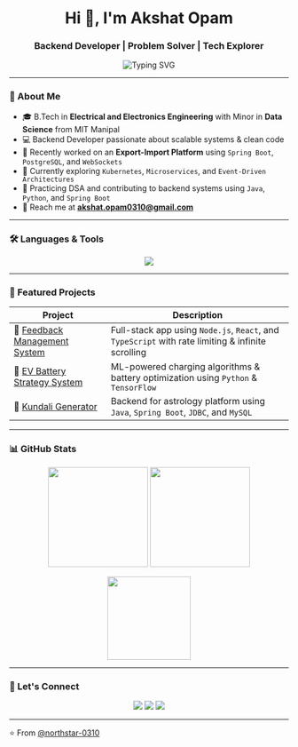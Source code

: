 <h1 align="center">Hi 👋, I'm Akshat Opam</h1>
<h3 align="center">Backend Developer | Problem Solver | Tech Explorer</h3>

<p align="center">
  <img src="https://readme-typing-svg.herokuapp.com?font=Fira+Code&weight=600&size=22&pause=1000&center=true&vCenter=true&color=F70A8D&width=435&lines=Backend+Developer;Spring+Boot+%7C+Java+%7C+PostgreSQL;Python+%7C+Data+Science+%7C+AI;Clean+Code+Enthusiast+%F0%9F%94%A5;Let's+build+something+awesome+%F0%9F%9A%80" alt="Typing SVG" />
</p>

---

### 🚀 About Me

- 🎓 B.Tech in **Electrical and Electronics Engineering** with Minor in **Data Science** from MIT Manipal  
- 💻 Backend Developer passionate about scalable systems & clean code  
- 🔭 Recently worked on an **Export-Import Platform** using `Spring Boot`, `PostgreSQL`, and `WebSockets`  
- 🌱 Currently exploring `Kubernetes`, `Microservices`, and `Event-Driven Architectures`
- 🧠 Practicing DSA and contributing to backend systems using `Java`, `Python`, and `Spring Boot`
- 📨 Reach me at **akshat.opam0310@gmail.com**

---

### 🛠️ Languages & Tools

<p align="center">
  <img src="https://skillicons.dev/icons?i=java,spring,py,cpp,ts,react,postgres,mysql,mongodb,git,github,docker,vscode&theme=dark" />
</p>

---

### 💼 Featured Projects

| Project | Description |
|--------|-------------|
| 🚀 [Feedback Management System](https://github.com/northstar-0310/Feedback-Management-System) | Full-stack app using `Node.js`, `React`, and `TypeScript` with rate limiting & infinite scrolling |
| 🔋 [EV Battery Strategy System](https://github.com/northstar-0310/Smart-strategy-for-battery-management-of-EV) | ML-powered charging algorithms & battery optimization using `Python` & `TensorFlow` |
| 🔮 [Kundali Generator](https://github.com/northstar-0310/kundaligeneration) | Backend for astrology platform using `Java`, `Spring Boot`, `JDBC`, and `MySQL` |

---

### 📊 GitHub Stats

<p align="center">
  <img src="https://github-readme-stats.vercel.app/api?username=northstar-0310&show_icons=true&theme=radical" height="180px"/>
  <img src="https://github-readme-streak-stats.herokuapp.com/?user=northstar-0310&theme=radical" height="180px"/>
</p>

<p align="center">
  <img src="https://github-readme-stats.vercel.app/api/top-langs/?username=northstar-0310&layout=compact&theme=radical" height="150px"/>
</p>

---

### 🤝 Let's Connect

<p align="center">
  <a href="mailto:akshat.opam0310@gmail.com"><img src="https://img.shields.io/badge/Gmail-D14836?style=for-the-badge&logo=gmail&logoColor=white" /></a>
  <a href="https://www.linkedin.com/in/akshat-opam/" target="https://www.linkedin.com/in/akshat-opam-9ab07715a/"><img src="https://img.shields.io/badge/LinkedIn-blue?style=for-the-badge&logo=linkedin&logoColor=white" /></a>
  <a href="https://github.com/northstar-0310" target="https://github.com/northstar-0310"><img src="https://img.shields.io/badge/GitHub-100000?style=for-the-badge&logo=github&logoColor=white" /></a>
</p>

---

⭐️ From [@northstar-0310](https://github.com/northstar-0310)

